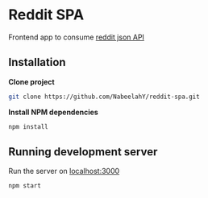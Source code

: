 # Reddit SPA

Frontend app to consume [reddit json API](https://www.reddit.com/.json)

## Installation

**Clone project**

```bash
git clone https://github.com/NabeelahY/reddit-spa.git
```

**Install NPM dependencies**

```bash
npm install
```

## Running development server

Run the server on [localhost:3000](http://localhost:3000)

```bash
npm start
```
